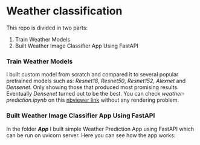 # Weather classification
This repo is divided in two parts:
1. Train Weather Models
2. Built Weather Image Classifier App Using FastAPI

### Train Weather Models
I built custom model from scratch and compared it to several popular pretrained models such as: *Resnet18*, *Resnet50*, *Resnet152*, *Alexnet* and *Densenet*. Only showing those that produced most promising results. Eventually *Densenet* turned out to be the best.
You can check *weather-prediction.ipynb* on this <a href="https://nbviewer.org/github/GiorgiChkhitunidze/Weather-Recognition/blob/main/weather-prediction.ipynb#imports">nbviewer link</a> without any rendering problem.

### Built Weather Image Classifier App Using FastAPI
In the folder ***App*** I built simple Weather Prediction App using FastAPI which can be run on uvicorn server.
Here you can see how the app works:

